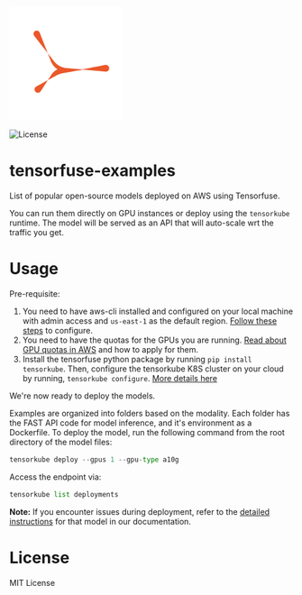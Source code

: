 <p align="left">
  <a href="https://tensorfuse.io/">
    <img src="assets/Logo_whitebg.png" alt="Logo" width="200"/>
  </a>
</p>


![License](https://img.shields.io/badge/License-MIT-blue.svg)

# tensorfuse-examples
List of popular open-source models deployed on AWS using Tensorfuse. 

You can run them directly on GPU instances or deploy using the `tensorkube` runtime. The model will be served as an API that will auto-scale wrt the traffic you get. 

# Usage
Pre-requisite:
1. You need to have aws-cli installed and configured on your local machine with admin access and `us-east-1` as the default region. [Follow these steps](https://docs.tensorfuse.io/guides/aws_cli) to configure. 
2. You need to have the quotas for the GPUs you are running. [Read about GPU quotas in AWS](https://tensorfuse.io/blog/increase-gpu-quota-on-aws-with-python-script) and how to apply for them.
3. Install the tensorfuse python package by running `pip install tensorkube`. Then, configure the tensorkube K8S cluster on your cloud by running, `tensorkube configure`. [More details here](https://docs.tensorfuse.io/getting_started_tensorkube)

We're now ready to deploy the models. 

Examples are organized into folders based on the modality. Each folder has the FAST API code for model inference, and it's environment as a Dockerfile. To deploy the model, run the following command from the root directory of the model files:

```python
tensorkube deploy --gpus 1 --gpu-type a10g
```

Access the endpoint via:

```python
tensorkube list deployments
```

**Note:** If you encounter issues during deployment, refer to the [detailed instructions](https://docs.tensorfuse.io/introduction) for that model in our documentation.

# License
MIT License
